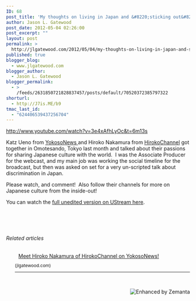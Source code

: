 ```yaml
---
ID: 68
post_title: 'My thoughts on living in Japan and &#8220;sticking out&#8221;&#8230;'
author: Jason L. Gatewood
post_date: 2012-05-04 02:26:00
post_excerpt: ""
layout: post
permalink: >
  http://jlgatewood.com/2012/05/04/my-thoughts-on-living-in-japan-and-sticking-out/
published: true
blogger_blog:
  - www.jlgatewood.com
blogger_author:
  - Jason L. Gatewood
blogger_permalink:
  - >
    /feeds/2631850721828837457/posts/default/70520372385797322
shorturl:
  - http://J7is.ME/b9
tmac_last_id:
  - "624406539437256704"
---
```

http://www.youtube.com/watch?v=3e4xAfhLyOc&t=6m13s

Katz Ueno from <a href="http://www.yokosonews.com" target="_blank">YokosoNews </a>and Hiroko Nakamura from <a href="http://www.youtube.com/user/HIROKOCHANNEL" target="_blank">HirokoChannel</a> got together in Omotesando, Tokyo last month and talked about their passions for sharing Japanese culture with the world.  I was the Associate Producer for the webcast, and my main job was working the social timeline for the broadcast, but then was asked on set for a very un-scripted talk about discrimination in Japan.

Please watch, and comment!  Also follow their channels for more on Japanese culture from the inside-out!

You can watch the <a title="Meet Hiroko Nakamura of HirokoChannel on YokosoNews!" href="http://www.jlgatewood.com/2012/04/21/meet-hiroko-nakamura-of-hirokochannel-on-yokosonews/" target="_blank">full unedited version on UStream here</a>.

&nbsp;

&nbsp;
<h6 style="font-size: 1em;">Related articles</h6>
<ul style="margin-left: 0;">
</ul><ul style="margin-left: 0;">
	<li style="overflow: hidden; list-style: none; margin-top: 10px;"><a href="http://www.jlgatewood.com/2012/04/21/meet-hiroko-nakamura-of-hirokochannel-on-yokosonews/" target="_blank"><img style="padding: 0; margin: 0 10px 10px 0; border: 0; display: block; float: left;" src="http://i.zemanta.com/85278378.jpg" alt="" /></a><a style="display: block;" href="http://www.jlgatewood.com/2012/04/21/meet-hiroko-nakamura-of-hirokochannel-on-yokosonews/" target="_blank">Meet Hiroko Nakamura of HirokoChannel on YokosoNews!</a><span style="display: block; font-size: 12px; margin: 10px 0 10px 0;">(jlgatewood.com)</span>
<div style="clear: both;">

<hr style="margin: 0;" />

</div></li>
</ul>

&nbsp;
<div style="margin-top: 10px; height: 15px;"><a title="Enhanced by Zemanta" href="http://www.zemanta.com/"><img class="zemanta-pixie-img" style="border: none; float: right;" src="http://img.zemanta.com/zemified_e.png?x-id=528f24df-921c-4a02-804f-28cfe9712514" alt="Enhanced by Zemanta" /></a></div>